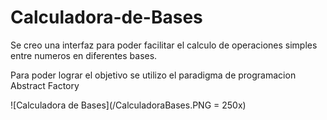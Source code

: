 # Calculadora-de-Bases

Se creo una interfaz para poder facilitar el calculo de operaciones simples entre numeros en diferentes bases.

Para poder lograr el objetivo se utilizo el paradigma de programacion Abstract Factory

![Calculadora de Bases](/CalculadoraBases.PNG = 250x)
